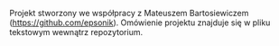 Projekt stworzony we współpracy z Mateuszem Bartosiewiczem (https://github.com/epsonik).
Omówienie projektu znajduje się w pliku tekstowym wewnątrz repozytorium.
